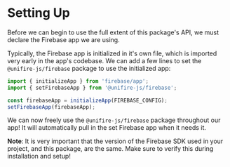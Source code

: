 # Setting Up

Before we can begin to use the full extent of this package's API, we must declare the Firebase app we are using.

Typically, the Firebase app is initialized in it's own file, which is imported very early in the app's codebase. We can add a few lines to set the `@unifire-js/firebase` package to use the initialized app:

```js
import { initializeApp } from 'firebase/app';
import { setFirebaseApp } from '@unifire-js/firebase';

const firebaseApp = initializeApp(FIREBASE_CONFIG);
setFirebaseApp(firebaseApp);
```

We can now freely use the `@unifire-js/firebase` package throughout our app! It will automatically pull in the set Firebase app when it needs it.

**Note**: It is very important that the version of the Firebase SDK used in your project, and this package, are the same. Make sure to verify this during installation and setup!
